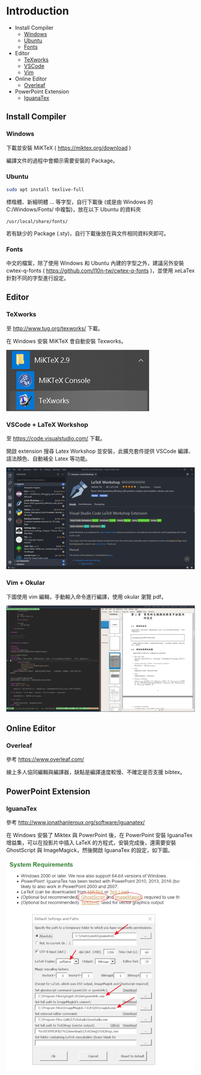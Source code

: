 # Introduction

- Install Compiler
    - [Windows](#Windows)
    - [Ubuntu](#Ubuntu)
    - [Fonts](#Fonts)
- Editor
    - [TeXworks](#TeXworks)
    - [VSCode](#VSCode-LaTex-Workshop)
    - [Vim](#Vim-Terminal)
- Online Editor
    - [Overleaf](#Overleaf)
- PowerPoint Extension
    - [IguanaTex](#IguanaTex)

## Install Compiler

### Windows

下載並安裝 MiKTeX ( https://miktex.org/download )

編譯文件的過程中會顯示需要安裝的 Package。

### Ubuntu

```bash
sudo apt install texlive-full
```

標楷體、新細明體 ... 等字型，自行下載後 (或是由 Windows 的 C:/Windows/Fonts/ 中複製)，放在以下 Ubuntu 的資料夾

```
/usr/local/share/fonts/
```

若有缺少的 Package (.sty)，自行下載後放在與文件相同資料夾即可。

### Fonts

中文的檔案，除了使用 Windows 和 Ubuntu 內建的字型之外，建議另外安裝 cwtex-q-fonts ( https://github.com/l10n-tw/cwtex-q-fonts )，並使用 xeLaTex 針對不同的字型進行設定。

## Editor

### TeXworks

至 http://www.tug.org/texworks/ 下載。

在 Windows 安裝 MiKTeX 會自動安裝 Texworks。

![Intro-texworks](./pics/Intro-texworks.png)

### VSCode + LaTeX Workshop

至 https://code.visualstudio.com/ 下載。

開啟 extension 搜尋 Latex Workshop 並安裝，此擴充套件提供 VSCode 編譯、語法顏色、自動補全 Latex 等功能。

![Intro-vscode](./pics/Intro-vscode.png)

### Vim + Okular

下圖使用 vim 編輯，手動輸入命令進行編譯，使用 okular 瀏覽 pdf。

![Intro-vscode](./pics/Intro-vim.png)

## Online Editor

### Overleaf

參考 https://www.overleaf.com/

線上多人協同編輯與編譯器，缺點是編譯速度較慢、不確定是否支援 bibtex。

## PowerPoint Extension

### IguanaTex

參考 http://www.jonathanleroux.org/software/iguanatex/

在 Windows 安裝了 Miktex 與 PowerPoint 後，在 PowerPoint 安裝 IguanaTex 增益集，可以在投影片中插入 LaTeX 的方程式，安裝完成後，還需要安裝 GhostScript 與 ImageMagick，然後開啟 IguanaTex 的設定，如下圖。

![Intro-iguanatex](./pics/Intro-iguanatex.png)
